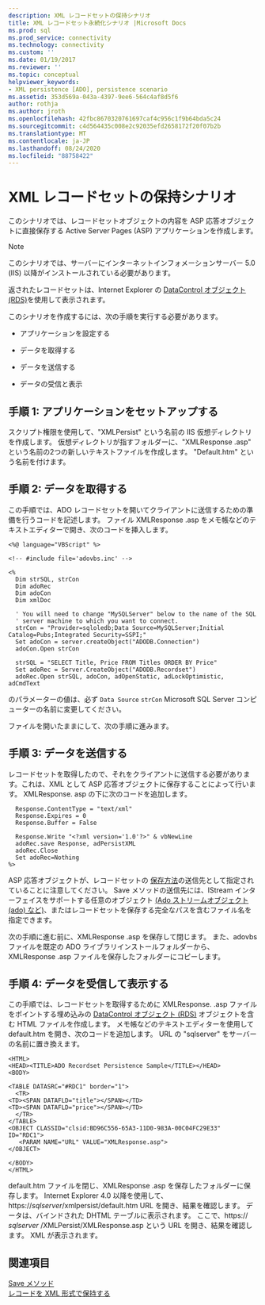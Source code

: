 ```yaml
---
description: XML レコードセットの保持シナリオ
title: XML レコードセット永続化シナリオ |Microsoft Docs
ms.prod: sql
ms.prod_service: connectivity
ms.technology: connectivity
ms.custom: ''
ms.date: 01/19/2017
ms.reviewer: ''
ms.topic: conceptual
helpviewer_keywords:
- XML persistence [ADO], persistence scenario
ms.assetid: 353d569a-043a-4397-9ee6-564c4af8d5f6
author: rothja
ms.author: jroth
ms.openlocfilehash: 42fbc8670320761697caf4c956c1f9b64bda5c24
ms.sourcegitcommit: c4d564435c008e2c92035efd2658172f20f07b2b
ms.translationtype: MT
ms.contentlocale: ja-JP
ms.lasthandoff: 08/24/2020
ms.locfileid: "88758422"
---
```

# <a name="xml-recordset-persistence-scenario"></a>XML レコードセットの保持シナリオ
このシナリオでは、レコードセットオブジェクトの内容を ASP 応答オブジェクトに直接保存する Active Server Pages (ASP) アプリケーションを作成します。  
  
> [!NOTE]
>  このシナリオでは、サーバーにインターネットインフォメーションサーバー 5.0 (IIS) 以降がインストールされている必要があります。  
  
 返されたレコードセットは、Internet Explorer の [DataControl オブジェクト (RDS)](../../reference/rds-api/datacontrol-object-rds.md)を使用して表示されます。  
  
 このシナリオを作成するには、次の手順を実行する必要があります。  
  
-   アプリケーションを設定する  
  
-   データを取得する  
  
-   データを送信する  
  
-   データの受信と表示  
  
## <a name="step-1-set-up-the-application"></a>手順 1: アプリケーションをセットアップする  
 スクリプト権限を使用して、"XMLPersist" という名前の IIS 仮想ディレクトリを作成します。 仮想ディレクトリが指すフォルダーに、"XMLResponse .asp" という名前の2つの新しいテキストファイルを作成します。 "Default.htm" という名前を付けます。  
  
## <a name="step-2-get-the-data"></a>手順 2: データを取得する  
 この手順では、ADO レコードセットを開いてクライアントに送信するための準備を行うコードを記述します。 ファイル XMLResponse .asp をメモ帳などのテキストエディターで開き、次のコードを挿入します。  
  
```  
<%@ language="VBScript" %>  
  
<!-- #include file='adovbs.inc' -->  
  
<%  
  Dim strSQL, strCon  
  Dim adoRec   
  Dim adoCon   
  Dim xmlDoc   
  
  ' You will need to change "MySQLServer" below to the name of the SQL   
  ' server machine to which you want to connect.  
  strCon = "Provider=sqloledb;Data Source=MySQLServer;Initial Catalog=Pubs;Integrated Security=SSPI;"  
  Set adoCon = server.createObject("ADODB.Connection")  
  adoCon.Open strCon  
  
  strSQL = "SELECT Title, Price FROM Titles ORDER BY Price"  
  Set adoRec = Server.CreateObject("ADODB.Recordset")  
  adoRec.Open strSQL, adoCon, adOpenStatic, adLockOptimistic, adCmdText  
```  
  
 のパラメーターの値は、必ず `Data Source` `strCon` Microsoft SQL Server コンピューターの名前に変更してください。  
  
 ファイルを開いたままにして、次の手順に進みます。  
  
## <a name="step-3-send-the-data"></a>手順 3: データを送信する  
 レコードセットを取得したので、それをクライアントに送信する必要があります。これは、XML として ASP 応答オブジェクトに保存することによって行います。 XMLResponse. asp の下に次のコードを追加します。  
  
```  
  Response.ContentType = "text/xml"  
  Response.Expires = 0  
  Response.Buffer = False  
  
  Response.Write "<?xml version='1.0'?>" & vbNewLine  
  adoRec.save Response, adPersistXML  
  adoRec.Close  
  Set adoRec=Nothing  
%>  
```  
  
 ASP 応答オブジェクトが、レコードセットの [保存方法](../../reference/ado-api/save-method.md)の送信先として指定されていることに注意してください。 Save メソッドの送信先には、IStream インターフェイスをサポートする任意のオブジェクト [(Ado ストリームオブジェクト (ado) など)](../../reference/ado-api/stream-object-ado.md)、またはレコードセットを保存する完全なパスを含むファイル名を指定できます。  
  
 次の手順に進む前に、XMLResponse .asp を保存して閉じます。 また、adovbs ファイルを既定の ADO ライブラリインストールフォルダーから、XMLResponse .asp ファイルを保存したフォルダーにコピーします。  
  
## <a name="step-4-receive-and-display-the-data"></a>手順 4: データを受信して表示する  
 この手順では、レコードセットを取得するために XMLResponse. .asp ファイルをポイントする埋め込みの [DataControl オブジェクト (RDS)](../../reference/rds-api/datacontrol-object-rds.md) オブジェクトを含む HTML ファイルを作成します。 メモ帳などのテキストエディターを使用して default.htm を開き、次のコードを追加します。 URL の "sqlserver" をサーバーの名前に置き換えます。  
  
```  
<HTML>  
<HEAD><TITLE>ADO Recordset Persistence Sample</TITLE></HEAD>  
<BODY>  
  
<TABLE DATASRC="#RDC1" border="1">  
  <TR>  
<TD><SPAN DATAFLD="title"></SPAN></TD>  
<TD><SPAN DATAFLD="price"></SPAN></TD>  
  </TR>  
</TABLE>  
<OBJECT CLASSID="clsid:BD96C556-65A3-11D0-983A-00C04FC29E33" ID="RDC1">  
   <PARAM NAME="URL" VALUE="XMLResponse.asp">  
</OBJECT>  
  
</BODY>  
</HTML>  
```  
  
 default.htm ファイルを閉じ、XMLResponse .asp を保存したフォルダーに保存します。 Internet Explorer 4.0 以降を使用して、https://*sqlserver*/xmlpersist/default.htm URL を開き、結果を確認します。 データは、バインドされた DHTML テーブルに表示されます。 ここで、https:// *sqlserver* /XMLPersist/XMLResponse.asp という URL を開き、結果を確認します。 XML が表示されます。  
  
## <a name="see-also"></a>関連項目  
 [Save メソッド](../../reference/ado-api/save-method.md)   
 [レコードを XML 形式で保持する](./persisting-records-in-xml-format.md)